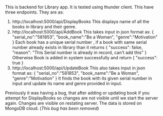 This is backend for Library app.
It is tested using thunder client.
This have three endpoints. They are as:
1. http://localhost:5000/api/DisplayBooks
   This displays name of all the books in library and their genre.
2. http://localhost:5000/api/AddBook
   This takes input in json format as:
   {
        "serial_no":"581853",
        "book_name":"Be a Woman",
        "genre":"Motivation"
    }
   Each book has a unique serial number , if a book with same serial number already exists in library than it returns
   {
  "success": false,
  "reason": "This Serial number is already in record, can't add this"
}
  Otherwise Book is added in system successfully and return
  {
    "success": true
  }
3. http://localhost:5000/api/UpdateBook
   This also takes input in json format as:
   {
        "serial_no":"581853",
        "book_name":"Be a Woman",
        "genre":"Motivation"
    }
   It finds the book with its given serial number in input and update its name and genre provided in input.

Previously it was having a bug, that after adding or updating book if you attempt for DisplayBooks so changes are not visible until we start the server again. Changes are visible on restating server. The data 
is stored on MongoDB cloud.
(*This bug has been removed*)
